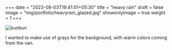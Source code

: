 +++
date = "2023-08-03T19:41:01+05:30"
title = "heavy rain"
draft = false
image = "img/portfolio/heavyrain_glazed.jpg"
showonlyimage = true
weight = 1
+++

![bunbun](/img/portfolio/heavyrain_glazed.jpg)

I wanted to make use of grays for the background, with warm colors coming from the van.

